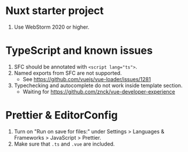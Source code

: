 # Nuxt starter project

1. Use WebStorm 2020 or higher.

# TypeScript and known issues

1. SFC should be annotated with `<script lang="ts">`.
2. Named exports from SFC are not supported.
    - See https://github.com/vuejs/vue-loader/issues/1281
3. Typechecking and autocomplete do not work inside template section.
    - Waiting for https://github.com/znck/vue-developer-experience

# Prettier & EditorConfig

1. Turn on "Run on save for files:" under Settings > Languages & Frameworks > JavaScript > Prettier.
2. Make sure that `.ts` and `.vue` are included.
